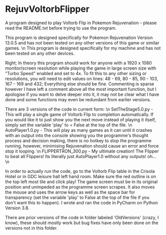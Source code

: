 # RejuvVoltorbFlipper
A program designed to play Voltorb Flip in Pokemon Rejuvenation - please read the README.txt before trying to use the program.




This program is designed specifically for Pokemon Rejuvenation Version 13.0.5 and has not been tested on any other versions of this game or similar games. \n
This program is designed specifically for my machine and has not been tested on any other devices.

Right; In theory this program should work for anyone with a 1920 x 1080 monitor/screen resolution while playing the game in large screen size with "Turbo Speed" enabled and set to 4x. To fit this to any other sizing or resolutions, you will need to edit values on lines: 48 - 69, 80 - 85, 90 - 103, 167 - 169 and 432; Everything else should be fine. Commenting is sparse however I have left a comment above all the most important function, but I apologise if you want to delve deeper into it, it may not be clear what I have done and some functions may even be redundant from earlier versions.

There are 3 versions of the code in current form: \n
SetTheStage5.0.py - This will play a single game of Voltorb Flip to completion automatically. If you would like it to just show you the next move instead of playing it itself, simply set the variable 'play' to = False at the top of the file. \n
AutoPlayer1.0.py - This will play as many games as it can until it crashes with an output into the console showing you the programme's thought process and decision making, there is no hotkey to stop the programme running, however, minimising Rejuvenation should cause an error and force stop it looping. \n
FLIPPERTRON_300.py - My ultimate creation! The Flipper to beat all Flippers! Its literally just AutoPlayer1.0 without any outputs! oh... \n

In order to actually run the code, go to the Voltorb Flip table in the Crisola Hotel or in GDC leisure hall left hand room. Make sure the red outline is on the top left most tile and click play! The game screen must be in its original position and unimpeded as the programme screen scrapes. It also moves the mouse and uses the arrow keys as well as the space bar for transparency (set the variable 'play' to False at the top of the file if you don't want this to happen). I wrote and ran the code in PyCharm on Python Version 3.8.

There are prior versions of the code in folder labeled 'OldVersions' (crazy, I know), these should mostly work but bug fixes have only been done on the versions not in this folder.
